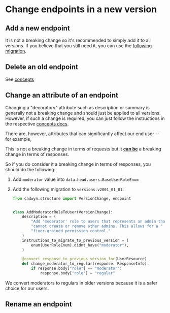 
# Change endpoints in a new version

## Add a new endpoint

It is not a breaking change so it's recommended to simply add it to all versions. If you believe that you still need it, you can use the [following migration](../../concepts/endpoint_migrations.md#defining-endpoints-that-didnt-exist-in-old-versions).

## Delete an old endpoint

See [concepts](../../concepts/endpoint_migrations.md#defining-endpoints-that-didnt-exist-in-new-versions)

## Change an attribute of an endpoint

Changing a "decoratory" attribute such as description or summary is generally not a breaking change and should just be applied to all versions. However, if such a change is required, you can just follow the instructions in the respective [concepts docs](../../concepts/endpoint_migrations.md#changing-endpoint-attributes).

There are, however, attributes that can significantly affect our end user -- for example,

This is not a breaking change in terms of requests but it [**can be**](#why-enum-expansion-is-a-breaking-change-for-responses) a breaking change in terms of responses.

So if you do consider it a breaking change in terms of responses, you should do the following:

1. Add `moderator` value into `data.head.users.BaseUserRoleEnum`
2. Add the following migration to `versions.v2001_01_01`:

    ```python
    from cadwyn.structure import VersionChange, endpoint


    class AddModeratorRoleToUser(VersionChange):
        description = (
            "Add 'moderator' role to users that represents an admin that "
            "cannot create or remove other admins. This allows for a "
            "finer-grained permission control."
        )
        instructions_to_migrate_to_previous_version = (
            enum(UserRoleEnum).didnt_have("moderator"),
        )

        @convert_response_to_previous_version_for(UserResource)
        def change_moderator_to_regular(response: ResponseInfo):
            if response.body["role"] == "moderator":
                response.body["role"] = "regular"
    ```

We convert moderators to regulars in older versions because it is a safer choice for our users.


## Rename an endpoint
